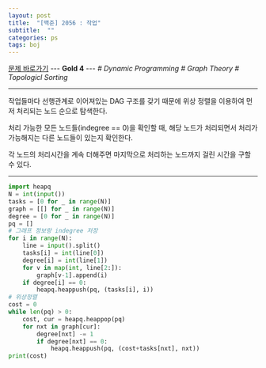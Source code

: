 ```yaml
---
layout: post
title:  "[백준] 2056 : 작업"
subtitle:  ""
categories: ps
tags: boj
---
```


[문제 바로가기](https://www.acmicpc.net/problem/2056) --- **Gold 4** --- *# Dynamic Programming # Graph Theory # Topologicl Sorting*

---

작업들마다 선행관계로 이어져있는 DAG 구조를 갖기 때문에 위상 정렬을 이용하여 먼저 처리되는 노드 순으로 탐색한다.

처리 가능한 모든 노드들(indegree == 0)을 확인할 때, 해당 노드가 처리되면서 처리가 가능해지는 다른 노드들이 있는지 확인한다.

각 노드의 처리시간을 계속 더해주면 마지막으로 처리하는 노드까지 걸린 시간을 구할 수 있다.

---

```python
import heapq
N = int(input())
tasks = [0 for _ in range(N)]
graph = [[] for _ in range(N)]
degree = [0 for _ in range(N)]
pq = []
# 그래프 정보랑 indegree 저장
for i in range(N):
    line = input().split()
    tasks[i] = int(line[0])
    degree[i] = int(line[1])
    for v in map(int, line[2:]):
        graph[v-1].append(i)
    if degree[i] == 0:
        heapq.heappush(pq, (tasks[i], i))
# 위상정렬
cost = 0
while len(pq) > 0:
    cost, cur = heapq.heappop(pq)
    for nxt in graph[cur]:
        degree[nxt] -= 1
        if degree[nxt] == 0:
            heapq.heappush(pq, (cost+tasks[nxt], nxt))
print(cost)
```
